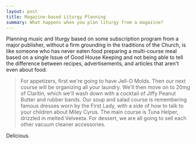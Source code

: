 ```yaml
---
layout: post
title: Magazine-based Liturgy Planning
summary: What happens when you plan liturgy from a magazine?
---
```


Planning music and liturgy based on some subscription program from a major publisher, without a firm grounding in the traditions of the Church, is like someone who has never eaten food preparing a multi-course meal based on a single Issue of Good House Keeping and not being able to tell the difference between recipes, advertisements, and articles that aren't even about food.

> For appetizers, first we're going to have Jell-O Molds. Then our next course will be organizing all your laundry. We'll then move on to 20mg of Claritin, which we'll wash down with a cocktail of Jiffy Peanut Butter and rubber bands. Our soup and salad course is remembering famous dresses worn by the First Lady, with a side of how to talk to your children about Miley Cyrus. The main course is Tuna Helper, drizzled in melted Velveeta. For dessert, we are all going to sell each other vacuum cleaner accessories.

Delicious.